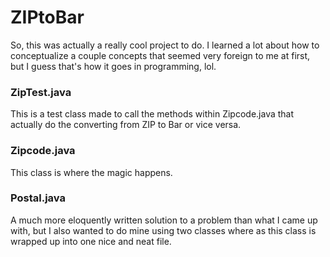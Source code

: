 # ZIPtoBar
So, this was actually a really cool project to do. I learned a lot about how to conceptualize a couple concepts that seemed very foreign to me at first, but I guess 
that's how it goes in programming, lol. 

### ZipTest.java 
This is a test class made to call the methods within Zipcode.java that actually do the converting from ZIP to Bar or vice versa. 

### Zipcode.java 
This class is where the magic happens. 

### Postal.java 
A much more eloquently written solution to a problem than what I came up with, but I also wanted to do mine using two classes where as
this class is wrapped up into one nice and neat file. 
